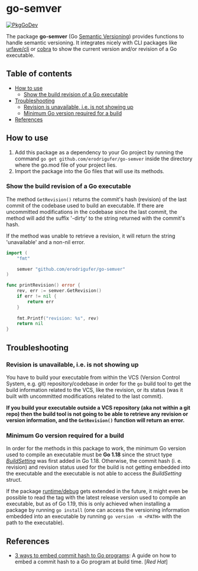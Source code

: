 # go-semver
[![PkgGoDev](https://pkg.go.dev/badge/github.com/erodrigufer/go-semver)](https://pkg.go.dev/github.com/erodrigufer/go-semver)

The package **go-semver** (Go [Semantic Versioning](https://semver.org/)) provides functions to handle semantic versioning. It integrates nicely with CLI packages like [urfave/cli](https://github.com/urfave/cli) or [cobra](https://github.com/spf13/cobra) to show the current version and/or revision of a Go executable.

## Table of contents
<!-- vim-markdown-toc GFM -->

* [How to use](#how-to-use)
	- [Show the build revision of a Go executable](#show-the-build-revision-of-a-go-executable)
* [Troubleshooting](#troubleshooting)
	- [Revision is unavailable, i.e. is not showing up](#revision-is-unavailable-ie-is-not-showing-up)
	- [Minimum Go version required for a build](#minimum-go-version-required-for-a-build)
* [References](#references)

<!-- vim-markdown-toc -->

## How to use
1. Add this package as a dependency to your Go project by running the command `go get github.com/erodrigufer/go-semver` inside the directory where the go.mod file of your project lies.
2. Import the package into the Go files that will use its methods.

### Show the build revision of a Go executable
The method `GetRevision()` returns the commit's hash (revision) of the last commit of the codebase used to build an executable. If there are uncommitted modifications in the codebase since the last commit, the method will add the suffix '-dirty' to the string returned with the commit's hash.

If the method was unable to retrieve a revision, it will return the string 'unavailable' and a non-nil error.

```go
import (
	"fmt"

	semver "github.com/erodrigufer/go-semver"
)

func printRevision() error {
	rev, err := semver.GetRevision()
	if err != nil {
		return err
	}
	
	fmt.Printf("revision: %s", rev)
	return nil
}
```
## Troubleshooting
### Revision is unavailable, i.e. is not showing up
You have to build your executable from within the VCS (Version Control System, e.g. git) repository/codebase in order for the `go` build tool to get the build information related to the VCS, like the revision, or its status (was it built with uncommitted modifications related to the last commit).

**If you build your executable outside a VCS repository (aka not within a git repo) then the build tool is not going to be able to retrieve any revision or version information, and the `GetRevision()` function will return an error.**

### Minimum Go version required for a build
In order for the methods in this package to work, the minimum Go version used to compile an executable  must be **Go 1.18** since the struct type _[BuildSetting](https://pkg.go.dev/runtime/debug#BuildSetting)_ was first added in Go 1.18. Otherwise, the commit hash (i. e. revision) and revision status used for the build is not getting embedded into the executable and the executable is not able to access the _BuildSetting_ struct.

If the package [runtime/debug](https://pkg.go.dev/runtime/debug) gets extended in the future, it might even be possible to read the tag with the latest release version used to compile an executable, but as of Go 1.19, this is only achieved when installing a package by running `go install` (one can access the versioning information embedded into an executable by running `go version -m <PATH>` with the path to the executable). 

## References
* [3 ways to embed commit hash to Go programs](https://developers.redhat.com/articles/2022/11/14/3-ways-embed-commit-hash-go-programs): A guide on how to embed a commit hash to a Go program at build time. [_Red Hat_]
